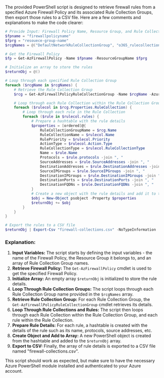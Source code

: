 The provided PowerShell script is designed to retrieve firewall rules from a specified Azure Firewall Policy and its associated Rule Collection Groups, then export those rules to a CSV file. Here are a few comments and explanations to make the code clearer:

```powershell
# Provide Input: Firewall Policy Name, Resource Group, and Rule Collection Group Names
$fpname = "firewallpolicyname"
$fprg = "resouece-group-name"
$rcgNames = @("DefaultNetworkRuleCollectionGroup", "o365_rulecollectiongroup", "DefaultApplicationRuleCollectionGroup") # Add your rule collection group names here

# Get the Firewall Policy
$fp = Get-AzFirewallPolicy -Name $fpname -ResourceGroupName $fprg

# Initialize an array to store the rules
$returnObj = @()

# Loop through each specified Rule Collection Group
foreach ($rcgName in $rcgNames) {
    # Retrieve the Rule Collection Group
    $rcg = Get-AzFirewallPolicyRuleCollectionGroup -Name $rcgName -AzureFirewallPolicy $fp

    # Loop through each Rule Collection within the Rule Collection Group
    foreach ($rulecol in $rcg.Properties.RuleCollection) {
        # Loop through each rule in the Rule Collection
        foreach ($rule in $rulecol.rules) {
            # Prepare a hashtable with the rule details
            $properties = [ordered]@{
                RuleCollectionGroupName = $rcg.Name
                RuleCollectionName = $rulecol.Name
                RulePriority = $rulecol.Priority
                ActionType = $rulecol.Action.Type
                RuleCollectionType = $rulecol.RuleCollectionType
                Name = $rule.Name
                Protocols = $rule.protocols -join ", "
                SourceAddresses = $rule.SourceAddresses -join ", "
                DestinationAddresses = $rule.DestinationAddresses -join ", "
                SourceIPGroups = $rule.SourceIPGroups -join ", "
                DestinationIPGroups = $rule.DestinationIPGroups -join ", "
                DestinationPorts = $rule.DestinationPorts -join ", "
                DestinationFQDNs = $rule.DestinationFQDNs -join ", "
            }
            # Create a new object with the rule details and add it to the array
            $obj = New-Object psobject -Property $properties
            $returnObj += $obj
        }
    }
}

# Export the rules to a CSV file
$returnObj | Export-Csv "firewall-collections.csv" -NoTypeInformation
```

### Explanation:
1. **Input Variables:** The script starts by defining the input variables - the name of the Firewall Policy, the Resource Group it belongs to, and an array of Rule Collection Group names.
2. **Retrieve Firewall Policy:** The `Get-AzFirewallPolicy` cmdlet is used to get the specified Firewall Policy.
3. **Initialize Array:** An empty array `$returnObj` is initialized to store the rule details.
4. **Loop Through Rule Collection Groups:** The script loops through each Rule Collection Group name provided in the `$rcgNames` array.
5. **Retrieve Rule Collection Group:** For each Rule Collection Group, the `Get-AzFirewallPolicyRuleCollectionGroup` cmdlet retrieves its details.
6. **Loop Through Rule Collections and Rules:** The script then loops through each Rule Collection within the Rule Collection Group, and each rule within the Rule Collection.
7. **Prepare Rule Details:** For each rule, a hashtable is created with the details of the rule such as its name, protocols, source addresses, etc.
8. **Create Object and Add to Array:** A new PowerShell object is created from the hashtable and added to the `$returnObj` array.
9. **Export to CSV:** Finally, the array of rule details is exported to a CSV file named "firewall-collections.csv".

This script should work as expected, but make sure to have the necessary Azure PowerShell module installed and authenticated to your Azure account.
